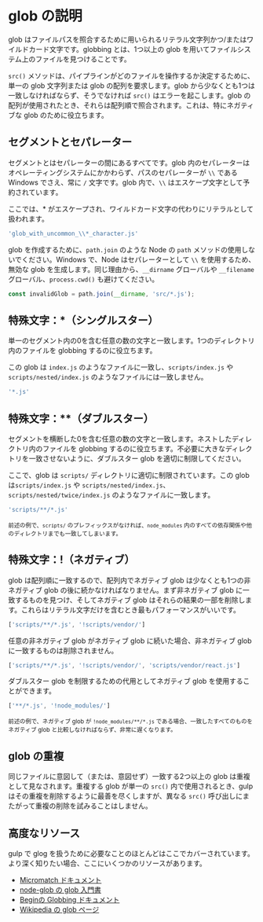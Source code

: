 <!-- front-matter
id: explaining-globs
title: Explaining Globs
hide_title: true
sidebar_label: Explaining Globs
-->

# glob の説明

glob はファイルパスを照合するために用いられるリテラル文字列かつ/またはワイルドカード文字です。globbing とは、1つ以上の glob を用いてファイルシステム上のファイルを見つけることです。

`src()` メソッドは、パイプラインがどのファイルを操作するか決定するために、単一の glob 文字列または glob の配列を要求します。glob から少なくとも1つは一致しなければならず、そうでなければ `src()` はエラーを起こします。glob の配列が使用されたとき、それらは配列順で照合されます。これは、特にネガティブな glob のために役立ちます。

## セグメントとセパレーター

セグメントとはセパレーターの間にあるすべてです。glob 内のセパレーターはオペレーティングシステムにかかわらず、パスのセパレーターが `\\` である Windows でさえ、常に `/` 文字です。glob 内で、`\\` はエスケープ文字として予約されています。

ここでは、* がエスケープされ、ワイルドカード文字の代わりにリテラルとして扱われます。
```js
'glob_with_uncommon_\\*_character.js'
```

glob を作成するために、`path.join` のような Node の `path` メソッドの使用しないでください。Windows で、Node はセパレーターとして `\\` を使用するため、無効な glob を生成します。同じ理由から、`__dirname` グローバルや `__filename` グローバル、`process.cwd()` も避けてください。

```js
const invalidGlob = path.join(__dirname, 'src/*.js');
```

## 特殊文字：*（シングルスター）

単一のセグメント内の0を含む任意の数の文字と一致します。1つのディレクトリ内のファイルを globbing するのに役立ちます。

この glob は `index.js` のようなファイルに一致し、`scripts/index.js` や `scripts/nested/index.js` のようなファイルには一致しません。
```js
'*.js'
```

## 特殊文字：**（ダブルスター）

セグメントを横断した0を含む任意の数の文字と一致します。ネストしたディレクトリ内のファイルを globbing するのに役立ちます。不必要に大きなディレクトリを一致させないように、ダブルスター glob を適切に制限してください。

ここで、glob は `scripts/` ディレクトリに適切に制限されています。この glob は`scripts/index.js` や `scripts/nested/index.js`、`scripts/nested/twice/index.js` のようなファイルに一致します。

```js
'scripts/**/*.js'
```

<small>前述の例で、`scripts/` のプレフィックスがなければ、`node_modules` 内のすべての依存関係や他のディレクトリまでも一致してしまいます。</small>

## 特殊文字：!（ネガティブ）

glob は配列順に一致するので、配列内でネガティブ glob は少なくとも1つの非ネガティブ glob の後に続かなければなりません。まず非ネガティブ glob に一致するものを見つけ、そしてネガティブ glob はそれらの結果の一部を削除します。これらはリテラル文字だけを含むとき最もパフォーマンスがいいです。
```js
['scripts/**/*.js', '!scripts/vendor/']
```

任意の非ネガティブ glob がネガティブ glob に続いた場合、非ネガティブ glob に一致するものは削除されません。

```js
['scripts/**/*.js', '!scripts/vendor/', 'scripts/vendor/react.js']
```

ダブルスター glob を制限するための代用としてネガティブ glob を使用することができます。

```js
['**/*.js', '!node_modules/']
```

<small>前述の例で、ネガティブ glob が `!node_modules/**/*.js` である場合、一致したすべてのものをネガティブ glob と比較しなければならず、非常に遅くなります。</small>

## glob の重複

同じファイルに意図して（または、意図せず）一致する2つ以上の glob は重複として見なされます。重複する glob が単一の `src()` 内で使用されるとき、gulp はその重複を削除するように最善を尽くしますが、異なる `src()` 呼び出しにまたがって重複の削除を試みることはしません。

## 高度なリソース

gulp で glog を扱うために必要なことのほとんどはここでカバーされています。より深く知りたい場合、ここにいくつかのリソースがあります。

* [Micromatch ドキュメント][micromatch-docs]
* [node-glob の glob 入門書][glob-primer-docs]
* [Beginの Globbing ドキュメント][begin-globbing-docs]
* [Wikipedia の glob ページ][wikipedia-glob]

[micromatch-docs]: https://github.com/micromatch/micromatch
[glob-primer-docs]: https://github.com/isaacs/node-glob#glob-primer
[begin-globbing-docs]: https://github.com/begin/globbing#what-is-globbing
[wikipedia-glob]: https://en.wikipedia.org/wiki/Glob_(programming)
